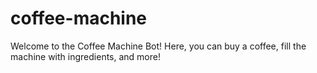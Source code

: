 # coffee-machine
Welcome to the Coffee Machine Bot! 
Here, you can buy a coffee, 
fill the machine with ingredients, and more!
